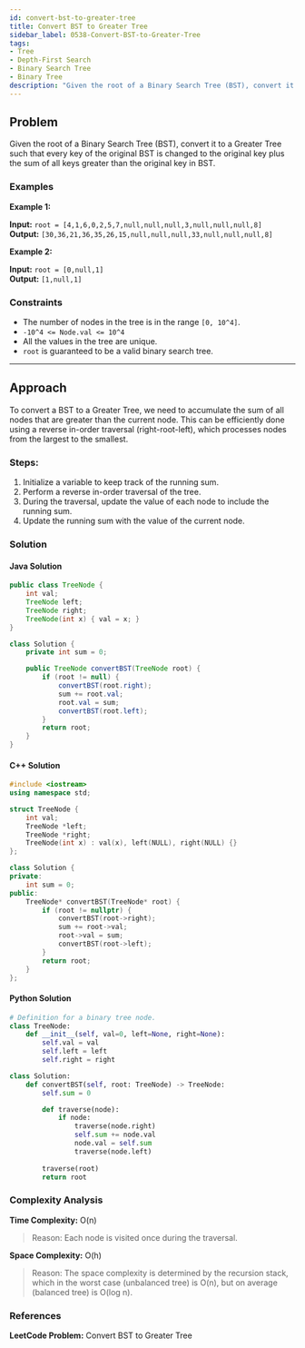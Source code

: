 ```yaml
---
id: convert-bst-to-greater-tree
title: Convert BST to Greater Tree
sidebar_label: 0538-Convert-BST-to-Greater-Tree
tags:
- Tree
- Depth-First Search
- Binary Search Tree
- Binary Tree
description: "Given the root of a Binary Search Tree (BST), convert it to a Greater Tree such that every key of the original BST is changed to the original key plus the sum of all keys greater than the original key in BST."
---
```


## Problem

Given the root of a Binary Search Tree (BST), convert it to a Greater Tree such that every key of the original BST is changed to the original key plus the sum of all keys greater than the original key in BST.

### Examples

**Example 1:**

**Input:** `root = [4,1,6,0,2,5,7,null,null,null,3,null,null,null,8]`  
**Output:** `[30,36,21,36,35,26,15,null,null,null,33,null,null,null,8]`

**Example 2:**

**Input:** `root = [0,null,1]`  
**Output:** `[1,null,1]`

### Constraints

- The number of nodes in the tree is in the range `[0, 10^4]`.
- `-10^4 <= Node.val <= 10^4`
- All the values in the tree are unique.
- `root` is guaranteed to be a valid binary search tree.

---

## Approach

To convert a BST to a Greater Tree, we need to accumulate the sum of all nodes that are greater than the current node. This can be efficiently done using a reverse in-order traversal (right-root-left), which processes nodes from the largest to the smallest.

### Steps:

1. Initialize a variable to keep track of the running sum.
2. Perform a reverse in-order traversal of the tree.
3. During the traversal, update the value of each node to include the running sum.
4. Update the running sum with the value of the current node.

### Solution

#### Java  Solution

```java
public class TreeNode {
    int val;
    TreeNode left;
    TreeNode right;
    TreeNode(int x) { val = x; }
}

class Solution {
    private int sum = 0;

    public TreeNode convertBST(TreeNode root) {
        if (root != null) {
            convertBST(root.right);
            sum += root.val;
            root.val = sum;
            convertBST(root.left);
        }
        return root;
    }
}
```
#### C++ Solution

```cpp
#include <iostream>
using namespace std;

struct TreeNode {
    int val;
    TreeNode *left;
    TreeNode *right;
    TreeNode(int x) : val(x), left(NULL), right(NULL) {}
};

class Solution {
private:
    int sum = 0;
public:
    TreeNode* convertBST(TreeNode* root) {
        if (root != nullptr) {
            convertBST(root->right);
            sum += root->val;
            root->val = sum;
            convertBST(root->left);
        }
        return root;
    }
};
```
#### Python Solution

```python
# Definition for a binary tree node.
class TreeNode:
    def __init__(self, val=0, left=None, right=None):
        self.val = val
        self.left = left
        self.right = right

class Solution:
    def convertBST(self, root: TreeNode) -> TreeNode:
        self.sum = 0

        def traverse(node):
            if node:
                traverse(node.right)
                self.sum += node.val
                node.val = self.sum
                traverse(node.left)
        
        traverse(root)
        return root
```

### Complexity Analysis
**Time Complexity:** O(n)
>Reason: Each node is visited once during the traversal.

**Space Complexity:** O(h)
>Reason: The space complexity is determined by the recursion stack, which in the worst case (unbalanced tree) is O(n), but on average (balanced tree) is O(log n).

### References
**LeetCode Problem:** Convert BST to Greater Tree